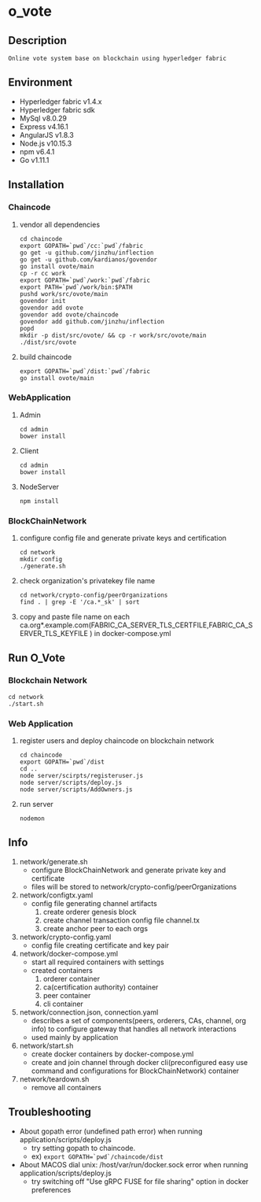 # o_vote

## Description

    Online vote system base on blockchain using hyperledger fabric

## Environment

-   Hyperledger fabric v1.4.x
-   Hyperledger fabric sdk
-   MySql v8.0.29
-   Express v4.16.1
-   AngularJS v1.8.3
-   Node.js v10.15.3
-   npm v6.4.1
-   Go v1.11.1

## Installation

### Chaincode

1. vendor all dependencies

    ```
    cd chaincode
    export GOPATH=`pwd`/cc:`pwd`/fabric
    go get -u github.com/jinzhu/inflection
    go get -u github.com/kardianos/govendor
    go install ovote/main
    cp -r cc work
    export GOPATH=`pwd`/work:`pwd`/fabric
    export PATH=`pwd`/work/bin:$PATH
    pushd work/src/ovote/main
    govendor init
    govendor add ovote
    govendor add ovote/chaincode
    govendor add github.com/jinzhu/inflection
    popd
    mkdir -p dist/src/ovote/ && cp -r work/src/ovote/main ./dist/src/ovote
    ```

1. build chaincode
    ```
    export GOPATH=`pwd`/dist:`pwd`/fabric
    go install ovote/main
    ```

### WebApplication

1. Admin
    ```
    cd admin
    bower install
    ```
2. Client
    ```
    cd admin
    bower install
    ```
3. NodeServer
    ```
    npm install
    ```

### BlockChainNetwork

1. configure config file and generate private keys and certification
    ```
    cd network
    mkdir config
    ./generate.sh
    ```
2. check organization's privatekey file name
    ```
    cd network/crypto-config/peerOrganizations
    find . | grep -E '/ca.*_sk' | sort
    ```
3. copy and paste file name on each ca.org\*.example.com(FABRIC_CA_SERVER_TLS_CERTFILE,FABRIC_CA_SERVER_TLS_KEYFILE ) in docker-compose.yml

## Run O_Vote

### Blockchain Network

```
cd network
./start.sh
```

### Web Application

1. register users and deploy chaincode on blockchain network
    ```
    cd chaincode
    export GOPATH=`pwd`/dist
    cd ..
    node server/scirpts/registeruser.js
    node server/scripts/deploy.js
    node server/scripts/AddOwners.js
    ```
2. run server
    ```
    nodemon
    ```

## Info

1. network/generate.sh
    - configure BlockChainNetwork and generate private key and certificate
    - files will be stored to network/crypto-config/peerOrganizations
2. network/configtx.yaml
    - config file generating channel artifacts
        1. create orderer genesis block
        2. create channel transaction config file channel.tx
        3. create anchor peer to each orgs
3. network/crypto-config.yaml
    - config file creating certificate and key pair
4. network/docker-compose.yml
    - start all required containers with settings
    - created containers
        1. orderer container
        2. ca(certification authority) container
        3. peer container
        4. cli container
5. network/connection.json, connection.yaml
    - describes a set of components(peers, orderers, CAs, channel, org info) to configure gateway that handles all network interactions
    - used mainly by application
6. network/start.sh
    - create docker containers by docker-compose.yml
    - create and join channel through docker cli(preconfigured easy use command and configurations for BlockChainNetwork) container
7. network/teardown.sh
    - remove all containers

## Troubleshooting

-   About gopath error (undefined path error) when running application/scripts/deploy.js
    -   try setting gopath to chaincode.
    -   ex) `` export GOPATH=`pwd`/chaincode/dist ``
-   About MACOS dial unix: /host/var/run/docker.sock error when running application/scripts/deploy.js
    -   try switching off "Use gRPC FUSE for file sharing" option in docker preferences
